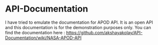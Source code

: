 # API-Documentation
I have tried to emulate the documentation for APOD API. It is an open API and this documentation is for the demonstration purposes only.
You can find the documentation here : https://github.com/akshayakolay/API-Documentation/wiki/NASA-APOD-API

